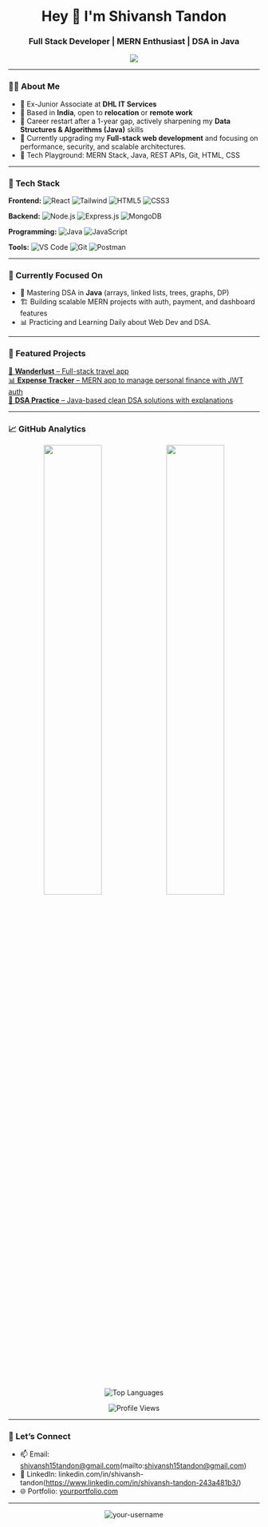 <h1 align="center">Hey 👋 I'm Shivansh Tandon</h1>
<h3 align="center">Full Stack Developer | MERN Enthusiast | DSA in Java</h3>

<p align="center">
  <img src="https://readme-typing-svg.demolab.com/?lines=Building+end-to-end+web+apps;Leveling+up+DSA+in+Java;Open+to+new+opportunities&center=true&width=500&height=30">
</p>

---

### 🧑‍💻 About Me
- 💼 Ex-Junior Associate at **DHL IT Services**
- 📍 Based in **India**, open to **relocation** or **remote work**
- 🔁 Career restart after a 1-year gap, actively sharpening my **Data Structures & Algorithms (Java)** skills
- 🌱 Currently upgrading my **Full-stack web development** and focusing on performance, security, and scalable architectures.
- 🧰 Tech Playground: MERN Stack, Java, REST APIs, Git, HTML, CSS

---

### 🚀 Tech Stack

**Frontend:**
![React](https://img.shields.io/badge/-React-61DAFB?logo=react&logoColor=000)
![Tailwind](https://img.shields.io/badge/-Tailwind-06B6D4?logo=tailwindcss&logoColor=fff)
![HTML5](https://img.shields.io/badge/-HTML5-E34F26?logo=html5&logoColor=fff)
![CSS3](https://img.shields.io/badge/-CSS3-1572B6?logo=css3)

**Backend:**
![Node.js](https://img.shields.io/badge/-Node.js-339933?logo=node.js&logoColor=fff)
![Express.js](https://img.shields.io/badge/-Express-000?logo=express&logoColor=fff)
![MongoDB](https://img.shields.io/badge/-MongoDB-47A248?logo=mongodb&logoColor=fff)

**Programming:**
![Java](https://img.shields.io/badge/-Java-007396?logo=java&logoColor=white)
![JavaScript](https://img.shields.io/badge/-JavaScript-F7DF1E?logo=javascript&logoColor=000)

**Tools:**
![VS Code](https://img.shields.io/badge/-VSCode-007ACC?logo=visual-studio-code)
![Git](https://img.shields.io/badge/-Git-F05032?logo=git)
![Postman](https://img.shields.io/badge/-Postman-FF6C37?logo=postman)

---

### 🧠 Currently Focused On
- 📘 Mastering DSA in **Java** (arrays, linked lists, trees, graphs, DP)
- 🏗 Building scalable MERN projects with auth, payment, and dashboard features
- 📊 Practicing and Learning Daily about Web Dev and DSA.

---

### 📌 Featured Projects
<a href="https://github.com/shivanshtanonwork/Wanderlust">
  🧾 <b>Wanderlust</b> – Full-stack travel app
</a><br>
<a href="https://github.com/your-username/project-2">
  📊 <b>Expense Tracker</b> – MERN app to manage personal finance with JWT auth
</a><br>
<a href="https://github.com/your-username/project-3">
  🧠 <b>DSA Practice</b> – Java-based clean DSA solutions with explanations
</a>

---

### 📈 GitHub Analytics

<p align="center">
  <img src="https://github-readme-stats.vercel.app/api?username=shivanshtanonwork&show_icons=true&theme=github_dark" width="48%" />
  <img src="https://github-readme-streak-stats.herokuapp.com/?user=shivanshtanonwork&theme=github-dark" width="48%" />
</p>

<p align="center">
  <img src="https://github-readme-stats.vercel.app/api/top-langs/?username=shivanshtanonwork&layout=compact&theme=github_dark" alt="Top Languages" />
</p>

<p align="center">
  <img src="https://komarev.com/ghpvc/?username=shivanshtanonwork&label=Profile+Views&color=blue&style=flat" alt="Profile Views" />
</p>


---

### 🤝 Let’s Connect
- 📫 Email: shivansh15tandon@gmail.com(mailto:shivansh15tandon@gmail.com)
- 💼 LinkedIn: linkedin.com/in/shivansh-tandon(https://www.linkedin.com/in/shivansh-tandon-243a481b3/)
- 🌐 Portfolio: [yourportfolio.com](https://yourportfolio.com)

---

<p align="center">
  <img src="https://komarev.com/ghpvc/?username=your-username&label=Profile+Views&color=blue&style=flat" alt="your-username" />
</p>
